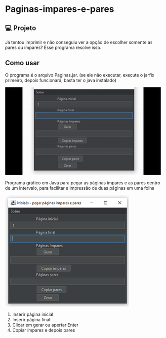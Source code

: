 # Paginas-impares-e-pares

## 💻 Projeto

Já tentou imprimir e não conseguiu ver a opção de escolher somente as pares ou ímpares? Esse programa resolve isso.

## Como usar

O programa é o arquivo Paginas.jar. (se ele não executar, execute o jarfix primeiro, depois funcionará, basta ter o java instalado)

![](resumo.gif)

Programa gráfico em Java para pegar as páginas ímpares e as pares dentro de um intervalo, para facilitar a impressão de duas páginas em uma folha

![](gui.png)
1) Inserir página inicial
2) Inserir página final
3) Clicar em gerar ou apertar Enter
4) Copiar ímpares e depois pares


